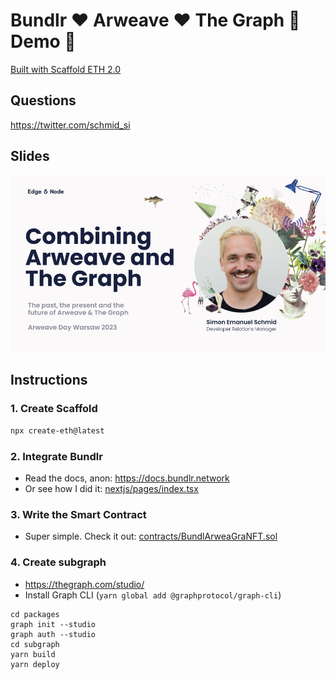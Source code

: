 # Bundlr ❤️ Arweave ❤️ The Graph 🤩 Demo 🦩

[Built with Scaffold ETH 2.0](https://scaffold-eth-2-docs.vercel.app/)

## Questions

https://twitter.com/schmid_si

## Slides

[![Top Slide](./slide.png)](https://docs.google.com/presentation/d/1jHUaVd7A43e7DBONCTYP7QLqQH0mJiQBe59OJFsqQm8/edit?usp=sharing)

## Instructions

### 1. Create Scaffold

```bash
npx create-eth@latest
```

### 2. Integrate Bundlr

- Read the docs, anon: https://docs.bundlr.network
- Or see how I did it: [nextjs/pages/index.tsx](./packages/nextjs/pages/index.tsx)

### 3. Write the Smart Contract

- Super simple. Check it out: [contracts/BundlArweaGraNFT.sol](./packages/hardhat/contracts/BundlArweaGraNFT.sol)

### 4. Create subgraph

- https://thegraph.com/studio/
- Install Graph CLI (`yarn global add @graphprotocol/graph-cli`)

```
cd packages
graph init --studio
graph auth --studio
cd subgraph
yarn build
yarn deploy
```
